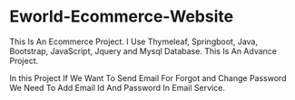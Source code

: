# Eworld-Ecommerce-Website
This Is An Ecommerce Project. I Use Thymeleaf, Springboot, Java, Bootstrap, JavaScript, Jquery and Mysql Database. This Is An Advance Project.

In this Project If We Want To Send Email For Forgot and Change Password We Need To Add Email Id And Password In Email Service.
